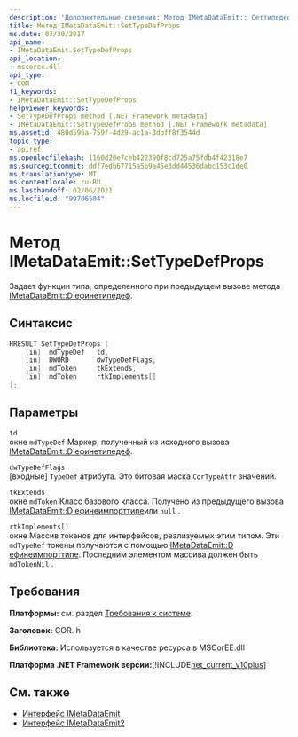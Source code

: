 ```yaml
---
description: 'Дополнительные сведения: Метод IMetaDataEmit:: Сеттипедефпропс'
title: Метод IMetaDataEmit::SetTypeDefProps
ms.date: 03/30/2017
api_name:
- IMetaDataEmit.SetTypeDefProps
api_location:
- mscoree.dll
api_type:
- COM
f1_keywords:
- IMetaDataEmit::SetTypeDefProps
helpviewer_keywords:
- SetTypeDefProps method [.NET Framework metadata]
- IMetaDataEmit::SetTypeDefProps method [.NET Framework metadata]
ms.assetid: 480d596a-759f-4d29-ac1a-3dbff8f3544d
topic_type:
- apiref
ms.openlocfilehash: 1160d20e7ceb422390f8cd725a75fdb4f42318e7
ms.sourcegitcommit: ddf7edb67715a5b9a45e3dd44536dabc153c1de0
ms.translationtype: MT
ms.contentlocale: ru-RU
ms.lasthandoff: 02/06/2021
ms.locfileid: "99706504"
---
```

# <a name="imetadataemitsettypedefprops-method"></a>Метод IMetaDataEmit::SetTypeDefProps

Задает функции типа, определенного при предыдущем вызове метода [IMetaDataEmit::D ефинетипедеф](imetadataemit-definetypedef-method.md).  
  
## <a name="syntax"></a>Синтаксис  
  
```cpp  
HRESULT SetTypeDefProps (  
    [in]  mdTypeDef   td,
    [in]  DWORD       dwTypeDefFlags,
    [in]  mdToken     tkExtends,
    [in]  mdToken     rtkImplements[]
);  
```  
  
## <a name="parameters"></a>Параметры  

 `td`  
 окне `mdTypeDef` Маркер, полученный из исходного вызова [IMetaDataEmit::D ефинетипедеф](imetadataemit-definetypedef-method.md).  
  
 `dwTypeDefFlags`  
 [входные] `TypeDef` атрибута. Это битовая маска `CorTypeAttr` значений.  
  
 `tkExtends`  
 окне `mdToken` Класс базового класса. Получено из предыдущего вызова [IMetaDataEmit::D ефинеимпорттипе](imetadataemit-defineimporttype-method.md)или `null` .  
  
 `rtkImplements[]`  
 окне Массив токенов для интерфейсов, реализуемых этим типом. Эти `mdTypeRef` токены получаются с помощью [IMetaDataEmit::D ефинеимпорттипе](imetadataemit-defineimporttype-method.md). Последним элементом массива должен быть `mdTokenNil` .  
  
## <a name="requirements"></a>Требования  

 **Платформы:** см. раздел [Требования к системе](../../get-started/system-requirements.md).  
  
 **Заголовок:** COR. h  
  
 **Библиотека:** Используется в качестве ресурса в MSCorEE.dll  
  
 **Платформа .NET Framework версии:**[!INCLUDE[net_current_v10plus](../../../../includes/net-current-v10plus-md.md)]  
  
## <a name="see-also"></a>См. также

- [Интерфейс IMetaDataEmit](imetadataemit-interface.md)
- [Интерфейс IMetaDataEmit2](imetadataemit2-interface.md)
